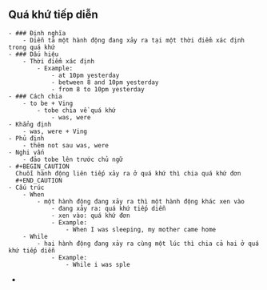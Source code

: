 ## Quá khứ tiếp diễn
	- ### Định nghĩa
		- Diễn tả một hành động đang xảy ra tại một thời điểm xác định trong quá khứ
	- ### Dấu hiệu
		- Thời điểm xác định
			- Example:
				- at 10pm yesterday
				- between 8 and 10pm yesterday
				- from 8 to 10pm yesterday
	- ### Cách chia
		- to be + Ving
			- tobe chia về quá khứ
				- was, were
	- Khẳng định
		- was, were + Ving
	- Phủ định
		- thêm not sau was, were
	- Nghi vấn
		- đảo tobe lên trước chủ ngữ
	- #+BEGIN_CAUTION
	  Chuỗi hành động liên tiếp xảy ra ở quá khứ thì chia quá khứ đơn
	  #+END_CAUTION
	- Cấu trúc
		- When
			- một hành động đang xảy ra thì một hành động khác xen vào
				- đang xảy ra: quá khứ tiếp diễn
				- xen vào: quá khứ đơn
				- Example:
					- When I was sleeping, my mother came home
		- While
			- hai hành động đang xảy ra cùng một lúc thì chia cả hai ở quá khứ tiếp diễn
				- Example:
					- While i was sple
-